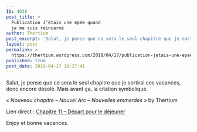 ```yaml
---
ID: 4038
post_title: >
  Publication J’étais une épée quand
  je me suis réincarné
author: Thertium
post_excerpt: 'Salut, je pense que ce sera le seul chapitre que je sortirai ces vacances, donc encore d&eacute;sol&eacute;. Mais avant &ccedil;a, la citation symbolique. &laquo;&nbsp;Nouveau chapitre &ndash; Nouvel Arc &ndash; Nouvelles emmerdes&nbsp;&raquo; by Thertium Lien direct : Chapitre 11 &ndash; D&eacute;part pour le d&eacute;jeuner Enjoy et bonne vacances.'
layout: post
permalink: >
  https://thertium.wordpress.com/2018/04/17/publication-jetais-une-epee-quand-je-me-suis-reincarne-3/
published: true
post_date: 2018-04-17 10:27:41
---
```

<p>Salut, je pense que ce sera le seul chapitre que je sortirai ces vacances, donc encore désolé. Mais avant ça, la citation symbolique.</p>
<p><em>&laquo;&nbsp;Nouveau chapitre &#8211; Nouvel Arc &#8211; Nouvelles emmerdes&nbsp;&raquo;</em> by Thertium</p>
<p>Lien direct : <a href="https://thertium.wordpress.com/jetais-une-epee-quand-je-me-suis-reincarne/chapitre-11-depart-pour-le-dejeuner">Chapitre 11 &#8211; Départ pour le déjeuner</a></p>
<p>Enjoy et bonne vacances.</p>